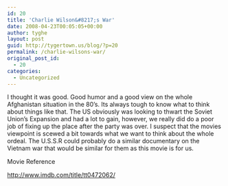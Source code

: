 ```yaml
---
id: 20
title: 'Charlie Wilson&#8217;s War'
date: 2008-04-23T00:05:05+00:00
author: tyghe
layout: post
guid: http://tygertown.us/blog/?p=20
permalink: /charlie-wilsons-war/
original_post_id:
  - 20
categories:
  - Uncategorized
---
```

I thought it was good. Good humor and a good view on the whole Afghanistan situation in the 80&#8217;s. Its always tough to know what to think about things like that. The US obviously was looking to thwart the Soviet Union&#8217;s Expansion and had a lot to gain, however, we really did do a poor job of fixing up the place after the party was over. I suspect that the movies viewpoint is scewed a bit towards what we want to think about the whole ordeal. The U.S.S.R could probably do a similar documentary on the Vietnam war that would be similar for them as this movie is for us.

Movie Reference
  
http://www.imdb.com/title/tt0472062/
